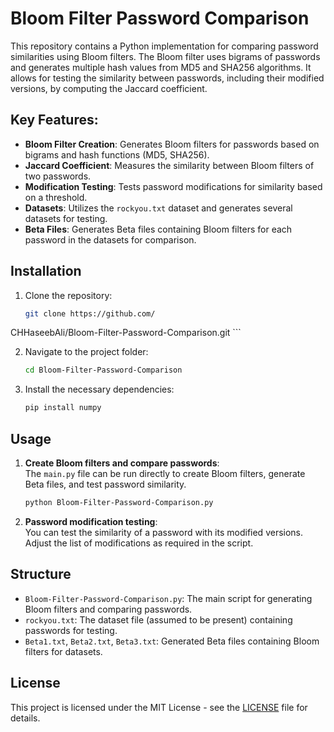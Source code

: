 # Bloom Filter Password Comparison

This repository contains a Python implementation for comparing password similarities using Bloom filters. The Bloom filter uses bigrams of passwords and generates multiple hash values from MD5 and SHA256 algorithms. It allows for testing the similarity between passwords, including their modified versions, by computing the Jaccard coefficient.

## Key Features:
- **Bloom Filter Creation**: Generates Bloom filters for passwords based on bigrams and hash functions (MD5, SHA256).
- **Jaccard Coefficient**: Measures the similarity between Bloom filters of two passwords.
- **Modification Testing**: Tests password modifications for similarity based on a threshold.
- **Datasets**: Utilizes the `rockyou.txt` dataset and generates several datasets for testing.
- **Beta Files**: Generates Beta files containing Bloom filters for each password in the datasets for comparison.

## Installation

1. Clone the repository:

    ```bash
    git clone https://github.com/
CHHaseebAli/Bloom-Filter-Password-Comparison.git
    ```

2. Navigate to the project folder:

    ```bash
    cd Bloom-Filter-Password-Comparison
    ```

3. Install the necessary dependencies:

    ```bash
    pip install numpy
    ```

## Usage

1. **Create Bloom filters and compare passwords**:  
   The `main.py` file can be run directly to create Bloom filters, generate Beta files, and test password similarity.

    ```bash
    python Bloom-Filter-Password-Comparison.py
    ```

2. **Password modification testing**:  
   You can test the similarity of a password with its modified versions. Adjust the list of modifications as required in the script.

## Structure

- `Bloom-Filter-Password-Comparison.py`: The main script for generating Bloom filters and comparing passwords.
- `rockyou.txt`: The dataset file (assumed to be present) containing passwords for testing.
- `Beta1.txt`, `Beta2.txt`, `Beta3.txt`: Generated Beta files containing Bloom filters for datasets.

## License

This project is licensed under the MIT License - see the [LICENSE](LICENSE) file for details.

